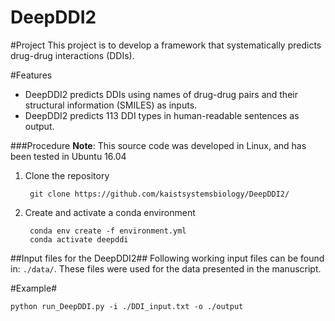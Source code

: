 # DeepDDI2 #
#Project
This project is to develop a framework that systematically predicts drug-drug interactions (DDIs).

#Features
- DeepDDI2 predicts DDIs using names of drug-drug pairs and their structural information (SMILES) as inputs.
- DeepDDI2 predicts 113 DDI types in human-readable sentences as output.

###Procedure
**Note**: This source code was developed in Linux, and has been tested in Ubuntu 16.04

1. Clone the repository

        git clone https://github.com/kaistsystemsbiology/DeepDDI2/

2. Create and activate a conda environment

        conda env create -f environment.yml
        conda activate deepddi

##Input files for the DeepDDI2##
Following working input files can be found in: `./data/`. These files were used for the data presented in the manuscript.

#Example#
```
python run_DeepDDI.py -i ./DDI_input.txt -o ./output
```

